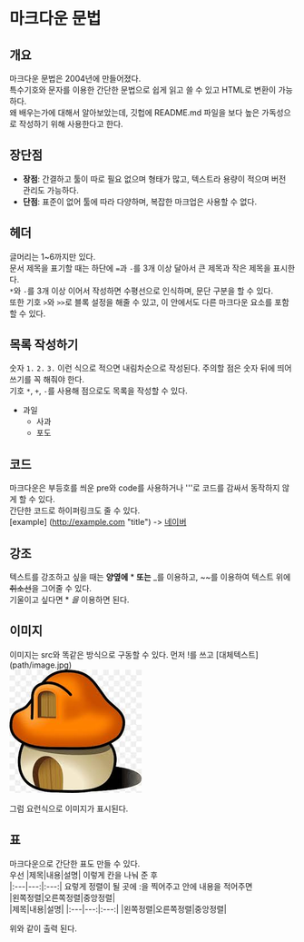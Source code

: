 # 마크다운 문법

## 개요

마크다운 문법은 2004년에 만들어졌다.  
특수기호와 문자를 이용한 간단한 문법으로 쉽게 읽고 쓸 수 있고 HTML로 변환이 가능하다.  
왜 배우는가에 대해서 알아보았는데, 깃헙에 README.md 파일을 보다 높은 가독성으로 작성하기 위해 사용한다고 한다.

## 장단점

- **장점**: 간결하고 툴이 따로 필요 없으며 형태가 많고, 텍스트라 용량이 적으며 버전 관리도 가능하다.  
- **단점**: 표준이 없어 툴에 따라 다양하며, 복잡한 마크업은 사용할 수 없다.

## 헤더

글머리는 1~6까지만 있다.  
문서 제목을 표기할 때는 하단에 `=`과 `-`를 3개 이상 달아서 큰 제목과 작은 제목을 표시한다.  
`*`와 `-`를 3개 이상 이어서 작성하면 수평선으로 인식하며, 문단 구분을 할 수 있다.  
또한 기호 `>`와 `>>`로 블록 설정을 해줄 수 있고, 이 안에서도 다른 마크다운 요소를 포함할 수 있다.

## 목록 작성하기

 숫자 `1.` `2.` `3.` 이런 식으로 적으면 내림차순으로 작성된다. 주의할 점은 숫자 뒤에 띄어쓰기를 꼭 해줘야 한다.  
 기호 `*`, `+`, `-`를 사용해 점으로도 목록을 작성할 수 있다.
  - 과일
    - 사과
    - 포도  

## 코드



마크다운은 부등호를 씌운 pre와 code를 사용하거나 '''로 코드를 감싸서 동작하지 않게 할 수 있다.  
 간단한 코드로 하이퍼링크도 줄 수 있다.  
 [example] (http://example.com "title") -> [네이버](http://naver.com "네이버")
   
## 강조

 텍스트를 강조하고 싶을 때는 **양옆에** \* **또는** \_를 이용하고,
\~~를 이용하여 텍스트 위에 ~~취소선~~을 그어줄 수 있다.  
 기울이고 싶다면 \* *을* 이용하면 된다.

## 이미지

 이미지는 src와 똑같은 방식으로 구동할 수 있다.
 먼저 !를 쓰고 [대체텍스트] (path/image.jpg) <br/>![메이플](/src/assets/images/maple.jpeg) <p>그럼 요런식으로 이미지가 표시된다.</p>

## 표

 마크다운으로 간단한 표도 만들 수 있다. <br/>
 우선 |제목|내용|설명| 이렇게 칸을 나눠 준 후<br/>
 |:---|---:|:---:| 요렇게 정렬이 될 곳에 :을 찍어주고 안에 내용을 적어주면 <br/>
 |왼쪽정렬|오른쪽정렬|중앙정렬|<br/>
 |제목|내용|설명|
 |:---|---:|:---:|
 |왼쪽정렬|오른쪽정렬|중앙정렬|<br/>
<p>위와 같이 출력 된다.</p>
